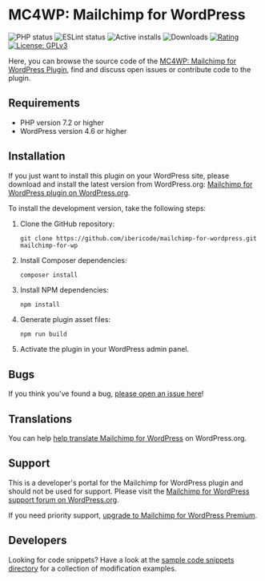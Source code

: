 MC4WP: Mailchimp for WordPress
======================
![PHP status](https://github.com/ibericode/mailchimp-for-wordpress/workflows/PHP/badge.svg)
![ESLint status](https://github.com/ibericode/mailchimp-for-wordpress/workflows/ESLint/badge.svg)
![Active installs](https://img.shields.io/wordpress/plugin/installs/mailchimp-for-wp.svg)
![Downloads](https://img.shields.io/wordpress/plugin/dt/mailchimp-for-wp.svg)
[![Rating](https://img.shields.io/wordpress/plugin/r/mailchimp-for-wp.svg)](https://wordpress.org/support/plugin/mailchimp-for-wp/reviews/)
[![License: GPLv3](https://img.shields.io/badge/License-GPLv3-blue.svg)](https://www.gnu.org/licenses/gpl-3.0)

Here, you can browse the source code of the [MC4WP: Mailchimp for WordPress Plugin](https://wordpress.org/plugins/mailchimp-for-wp/), find and discuss open issues or contribute code to the plugin.

Requirements
--------------

- PHP version 7.2 or higher
- WordPress version 4.6 or higher


Installation
------------

If you just want to install this plugin on your WordPress site, please download and install the latest version from WordPress.org: [Mailchimp for WordPress plugin on WordPress.org](https://wordpress.org/plugins/mailchimp-for-wp/).

To install the development version, take the following steps:

1. Clone the GitHub repository:
	```
	git clone https://github.com/ibericode/mailchimp-for-wordpress.git mailchimp-for-wp
	```

1. Install Composer dependencies:
	```sh 
	composer install 
	```

1. Install NPM dependencies:
	```
	npm install
	```

1. Generate plugin asset files:
	```
	npm run build 
	```

1. Activate the plugin in your WordPress admin panel.

Bugs
----
If you think you've found a bug, [please open an issue here](https://github.com/ibericode/mailchimp-for-wordpress/issues?state=open)!

Translations
-------------
You can help [help translate Mailchimp for WordPress](https://translate.wordpress.org/projects/wp-plugins/mailchimp-for-wp/stable/) on WordPress.org.

Support
-------
This is a developer's portal for the Mailchimp for WordPress plugin and should not be used for support.
Please visit the [Mailchimp for WordPress support forum on WordPress.org](https://wordpress.org/support/plugin/mailchimp-for-wp).

If you need priority support, [upgrade to Mailchimp for WordPress Premium](https://www.mc4wp.com/).

Developers
----------

Looking for code snippets? Have a look at the [sample code snippets directory](https://github.com/ibericode/mailchimp-for-wordpress/tree/master/sample-code-snippets) for a collection of modification examples.

